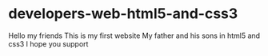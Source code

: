 # developers-web-html5-and-css3
Hello my friends This is my first website My father and his sons in html5 and css3 I hope you support
